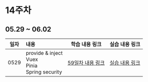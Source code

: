 # 14주차

## 05.29 ~ 06.02

|  일자  | 내용                                                      |             학습 내용 링크             |          실습 내용 링크          |
|:----:|:--------------------------------------------------------|:--------------------------------:|:--------------------------:|
| 0529 | provide & inject<br/>Vuex<br/>Pinia<br/>Spring security<br/> | [59일차 내용 링크](./src/day59/course) | [실습 내용 링크](./src/day59/hw) |